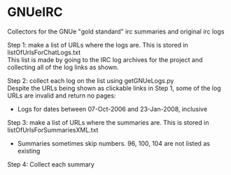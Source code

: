 # GNUeIRC
Collectors for the GNUe "gold standard" irc summaries and original irc logs

Step 1: make a list of URLs where the logs are. This is stored in listOfUrlsForChatLogs.txt  
This list is made by going to the IRC log archives for the project and collecting all of the log links as shown.

Step 2: collect each log on the list using getGNUeLogs.py  
Despite the URLs being shown as clickable links in Step 1, some of the log URLs are invalid and return no pages: 
*  Logs for dates between 07-Oct-2006 and 23-Jan-2008, inclusive

Step 3: make a list of URLs where the summaries are. This is stored in listOfUrlsForSummariesXML.txt
*  Summaries sometimes skip numbers. 96, 100, 104 are not listed as existing
  
Step 4: Collect each summary

